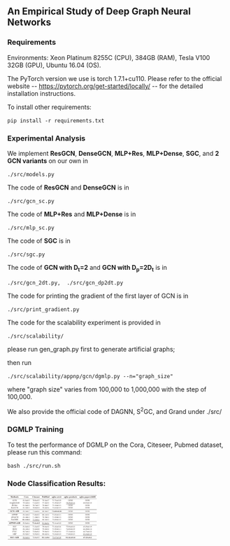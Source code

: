 ## An Empirical Study of Deep Graph Neural Networks



### Requirements

Environments: Xeon Platinum 8255C (CPU), 384GB (RAM), Tesla V100 32GB (GPU), Ubuntu 16.04 (OS).

The PyTorch version we use is torch 1.7.1+cu110. Please refer to the official website -- https://pytorch.org/get-started/locally/ -- for the detailed installation instructions.

To install other requirements:

```setup
pip install -r requirements.txt
```



### Experimental Analysis

We implement **ResGCN**, **DenseGCN**, **MLP+Res**, **MLP+Dense**, **SGC**, and **2 GCN variants** on our own in 

```
./src/models.py
```



The code of **ResGCN** and **DenseGCN** is in 

```
./src/gcn_sc.py
```

The code of **MLP+Res** and **MLP+Dense** is in 

```
./src/mlp_sc.py
```

The code of **SGC** is in 

```
./src/sgc.py
```

The code of **GCN with D<sub>t</sub>=2** and **GCN with D<sub>p</sub>=2D<sub>t</sub>** is in 

```
./src/gcn_2dt.py,  ./src/gcn_dp2dt.py
```

The code for printing the gradient of the first layer of GCN is in 

```
./src/print_gradient.py
```

The code for the scalability experiment is provided in 

```
./src/scalability/
```

please run gen_graph.py first to generate artificial graphs; 

then run 

```
./src/scalability/appnp/gcn/dgmlp.py --n="graph_size"
```

where "graph size" varies from 100,000 to 1,000,000 with the step of 100,000.

We also provide the official code of DAGNN, S<sup>2</sup>GC, and Grand under ./src/



### DGMLP Training

To test the performance of DGMLP on the Cora, Citeseer, Pubmed dataset, please run this command:

```train
bash ./src/run.sh
```

 

### Node Classification Results:

<img src=".\node_classifi_perf.png" style="zoom:20%;" />
